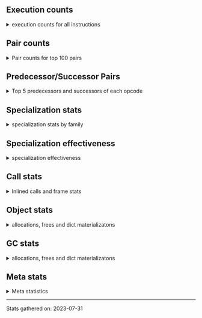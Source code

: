 ## Execution counts

<details>
<summary> execution counts for all instructions </summary>

|Name | Count | Self | Cumulative | Miss ratio | 
|---|---:|---:|---:|---:|


</details>

## Pair counts

<details>
<summary> Pair counts for top 100 pairs </summary>

|Pair | Count | Self | Cumulative | 
|---|---:|---:|---:|


</details>

## Predecessor/Successor Pairs

<details>
<summary> Top 5 predecessors and successors of each opcode </summary>


</details>

## Specialization stats

<details>
<summary> specialization stats by family </summary>


</details>

## Specialization effectiveness

<details>
<summary> specialization effectiveness </summary>

|Instructions | Count | Ratio | 
|---|---:|---:|
| Basic | 0 |  |
| Not specialized | 0 |  |
| Specialized | 0 |  |


</details>

## Call stats

<details>
<summary> Inlined calls and frame stats </summary>

| | Count | Ratio | 
|---|---:|---:|
| Calls to PyEval_EvalDefault | 0 |  |
| Calls to Python functions inlined | 0 |  |
| Calls via PyEval_EvalFrame (total) | 0 |  |
| Calls via PyEval_EvalFrame (vector) | 0 |  |
| Calls via PyEval_EvalFrame (generator) | 0 |  |
| Calls via PyEval_EvalFrame (legacy) | 0 |  |
| Calls via PyEval_EvalFrame (function vectorcall) | 0 |  |
| Calls via PyEval_EvalFrame (build class) | 0 |  |
| Calls via PyEval_EvalFrame (slot) | 0 |  |
| Calls via PyEval_EvalFrame (function ex) | 0 |  |
| Calls via PyEval_EvalFrame (api) | 0 |  |
| Calls via PyEval_EvalFrame (method) | 0 |  |
| Frames pushed | 0 |  |
| Frame objects created | 0 |  |


</details>

## Object stats

<details>
<summary> allocations, frees and dict materializatons </summary>

| | Count | Ratio | 
|---|---:|---:|
| Allocations from freelist | 0 |  |
| Frees to freelist | 0 |  |
| Allocations | 0 |  |
| Allocations to 512 bytes | 0 |  |
| Allocations to 4 kbytes | 0 |  |
| Allocations over 4 kbytes | 0 |  |
| Frees | 0 |  |
| New values | 0 |  |
| Interpreter increfs | 0 |  |
| Interpreter decrefs | 0 |  |
| Increfs | 0 |  |
| Decrefs | 0 |  |
| Materialize dict (on request) | 0 |  |
| Materialize dict (new key) | 0 |  |
| Materialize dict (too big) | 0 |  |
| Materialize dict (str subclass) | 0 |  |
| Method cache hits | 0 |  |
| Method cache misses | 0 |  |
| Method cache collisions | 0 |  |
| Method cache dunder hits | 0 |  |
| Method cache dunder misses | 0 |  |


</details>

## GC stats

<details>
<summary> allocations, frees and dict materializatons </summary>

|Generation | Collections | Objects collected | Object visits | 
|---:|---:|---:|---:|
| 0 | 0 | 0 | 0 |
| 1 | 0 | 0 | 0 |
| 2 | 0 | 0 | 0 |


</details>

## Meta stats

<details>
<summary> Meta statistics </summary>

| | Count | 
|---|---:|
| Number of data files | 731 |


</details>

---
Stats gathered on: 2023-07-31

